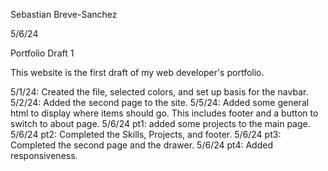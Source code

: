 Sebastian Breve-Sanchez

5/6/24

Portfolio Draft 1

This website is the first draft of my web developer's portfolio.

5/1/24: Created the file, selected colors, and set up basis for the navbar. 5/2/24: Added the second page to the site. 5/5/24: Added some general html to display where items should go. This includes footer and a button to switch to about page. 5/6/24 pt1: added some projects to the main page. 5/6/24 pt2: Completed the Skills, Projects, and footer. 5/6/24 pt3: Completed the second page and the drawer. 5/6/24 pt4: Added responsiveness.